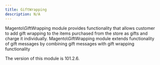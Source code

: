 ```yaml
---
title: GiftWrapping
description: N/A
---
```


Magento\GiftWrapping module  provides functionality that allows customer to add gift wrapping to the items purchased
from the store as gifts and charge it individually. Magento\GiftWrapping module extends functionality of gift
messages by combining gift messages with gift wrapping functionality

<InlineAlert slots="text" />
The version of this module is 101.2.6.
